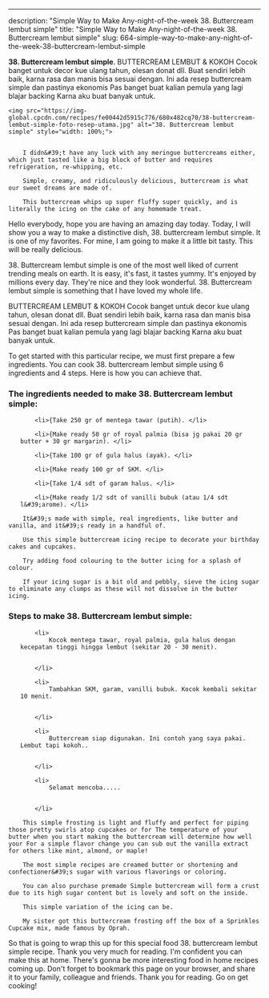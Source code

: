 ---
description: "Simple Way to Make Any-night-of-the-week 38. Buttercream lembut simple"
title: "Simple Way to Make Any-night-of-the-week 38. Buttercream lembut simple"
slug: 664-simple-way-to-make-any-night-of-the-week-38-buttercream-lembut-simple

<p>
	<strong>38. Buttercream lembut simple</strong>. 
	BUTTERCREAM LEMBUT &amp; KOKOH Cocok banget untuk decor kue ulang tahun, olesan donat dll. Buat sendiri lebih baik, karna rasa dan manis bisa sesuai dengan. Ini ada resep buttercream simple dan pastinya ekonomis Pas banget buat kalian pemula yang lagi blajar backing Karna aku buat banyak untuk.
</p>
<p>
	
	<img src="https://img-global.cpcdn.com/recipes/fe00442d5915c776/680x482cq70/38-buttercream-lembut-simple-foto-resep-utama.jpg" alt="38. Buttercream lembut simple" style="width: 100%;">
	
	
		I didn&#39;t have any luck with any meringue buttercreams either, which just tasted like a big block of butter and requires refrigeration, re-whipping, etc.
	
		Simple, creamy, and ridiculously delicious, buttercream is what our sweet dreams are made of.
	
		This buttercream whips up super fluffy super quickly, and is literally the icing on the cake of any homemade treat.
	
</p>
<p>
	Hello everybody, hope you are having an amazing day today. Today, I will show you a way to make a distinctive dish, 38. buttercream lembut simple. It is one of my favorites. For mine, I am going to make it a little bit tasty. This will be really delicious.
</p>
	
<p>
	38. Buttercream lembut simple is one of the most well liked of current trending meals on earth. It is easy, it's fast, it tastes yummy. It's enjoyed by millions every day. They're nice and they look wonderful. 38. Buttercream lembut simple is something that I have loved my whole life.
</p>
<p>
	BUTTERCREAM LEMBUT &amp; KOKOH Cocok banget untuk decor kue ulang tahun, olesan donat dll. Buat sendiri lebih baik, karna rasa dan manis bisa sesuai dengan. Ini ada resep buttercream simple dan pastinya ekonomis Pas banget buat kalian pemula yang lagi blajar backing Karna aku buat banyak untuk.
</p>

<p>
To get started with this particular recipe, we must first prepare a few ingredients. You can cook 38. buttercream lembut simple using 6 ingredients and 4 steps. Here is how you can achieve that.
</p>

<h3>The ingredients needed to make 38. Buttercream lembut simple:</h3>

<ol>
	
		<li>{Take 250 gr of mentega tawar (putih). </li>
	
		<li>{Make ready 50 gr of royal palmia (bisa jg pakai 20 gr butter + 30 gr margarin). </li>
	
		<li>{Take 100 gr of gula halus (ayak). </li>
	
		<li>{Make ready 100 gr of SKM. </li>
	
		<li>{Take 1/4 sdt of garam halus. </li>
	
		<li>{Make ready 1/2 sdt of vanilli bubuk (atau 1/4 sdt l&#39;arome). </li>
	
</ol>
<p>
	
		It&#39;s made with simple, real ingredients, like butter and vanilla, and it&#39;s ready in a handful of.
	
		Use this simple buttercream icing recipe to decorate your birthday cakes and cupcakes.
	
		Try adding food colouring to the butter icing for a splash of colour.
	
		If your icing sugar is a bit old and pebbly, sieve the icing sugar to eliminate any clumps as these will not dissolve in the butter icing.
	
</p>

<h3>Steps to make 38. Buttercream lembut simple:</h3>

<ol>
	
		<li>
			Kocok mentega tawar, royal palmia, gula halus dengan kecepatan tinggi hingga lembut (sekitar 20 - 30 menit).
			
			
		</li>
	
		<li>
			Tambahkan SKM, garam, vanilli bubuk. Kocok kembali sekitar 10 menit.
			
			
		</li>
	
		<li>
			Buttercream siap digunakan. Ini contoh yang saya pakai. Lembut tapi kokoh..
			
			
		</li>
	
		<li>
			Selamat mencoba.....
			
			
		</li>
	
</ol>

<p>
	
		This simple frosting is light and fluffy and perfect for piping those pretty swirls atop cupcakes or for The temperature of your butter when you start making the buttercream will determine how well your For a simple flavor change you can sub out the vanilla extract for others like mint, almond, or maple!
	
		The most simple recipes are creamed butter or shortening and confectioner&#39;s sugar with various flavorings or coloring.
	
		You can also purchase premade Simple buttercream will form a crust due to its high sugar content but is lovely and soft on the inside.
	
		This simple variation of the icing can be.
	
		My sister got this buttercream frosting off the box of a Sprinkles Cupcake mix, made famous by Oprah.
	
</p>

<p>
	So that is going to wrap this up for this special food 38. buttercream lembut simple recipe. Thank you very much for reading. I'm confident you can make this at home. There's gonna be more interesting food in home recipes coming up. Don't forget to bookmark this page on your browser, and share it to your family, colleague and friends. Thank you for reading. Go on get cooking!
</p>
